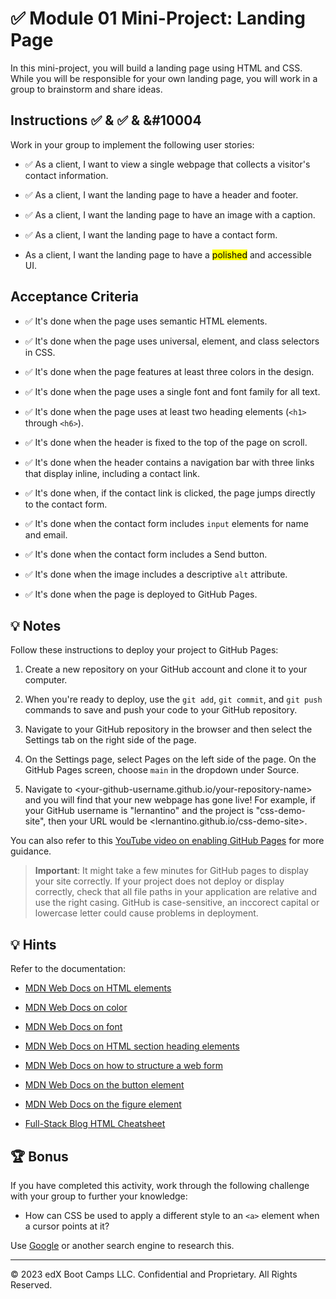 # ✅ Module 01 Mini-Project: Landing Page

In this mini-project, you will build a landing page using HTML and CSS. While you will be responsible for your own landing page, you will work in a group to brainstorm and share ideas.

## Instructions ✅ & &#9989; & &#10004

Work in your group to implement the following user stories:

- ✅ As a client, I want to view a single webpage that collects a visitor's contact information.

- ✅ As a client, I want the landing page to have a header and footer.

- ✅ As a client, I want the landing page to have an image with a caption.

- ✅ As a client, I want the landing page to have a contact form.

- As a client, I want the landing page to have a <mark>polished</mark> and accessible UI.

## Acceptance Criteria

- ✅ It's done when the page uses semantic HTML elements.

- ✅ It's done when the page uses universal, element, and class selectors in CSS.

- ✅ It's done when the page features at least three colors in the design.

- ✅ It's done when the page uses a single font and font family for all text.

- ✅ It's done when the page uses at least two heading elements (`<h1>` through `<h6>`).

- ✅ It's done when the header is fixed to the top of the page on scroll.

- ✅ It's done when the header contains a navigation bar with three links that display inline, including a contact link.

- ✅ It's done when, if the contact link is clicked, the page jumps directly to the contact form.

- ✅ It's done when the contact form includes `input` elements for name and email.

- ✅ It's done when the contact form includes a Send button.

- ✅ It's done when the image includes a descriptive `alt` attribute.

- ✅ It's done when the page is deployed to GitHub Pages.

## 💡 Notes

Follow these instructions to deploy your project to GitHub Pages:

1. Create a new repository on your GitHub account and clone it to your computer.

2. When you're ready to deploy, use the `git add`, `git commit`, and `git push` commands to save and push your code to your GitHub repository.

3. Navigate to your GitHub repository in the browser and then select the Settings tab on the right side of the page.

4. On the Settings page, select Pages on the left side of the page. On the GitHub Pages screen, choose `main` in the dropdown under Source.

5. Navigate to <your-github-username.github.io/your-repository-name> and you will find that your new webpage has gone live! For example, if your GitHub username is "lernantino" and the project is "css-demo-site", then your URL would be <lernantino.github.io/css-demo-site>.

You can also refer to this [YouTube video on enabling GitHub Pages](https://youtu.be/P4Mu1t5rIXg) for more guidance.

> **Important**: It might take a few minutes for GitHub pages to display your site correctly. If your project does not deploy or display correctly, check that all file paths in your application are relative and use the right casing. GitHub is case-sensitive, an inccorect capital or lowercase letter could cause problems in deployment.

## 💡 Hints

Refer to the documentation:

- [MDN Web Docs on HTML elements](https://developer.mozilla.org/en-US/docs/Web/HTML/Element)

- [MDN Web Docs on color](https://developer.mozilla.org/en-US/docs/Web/CSS/color)

- [MDN Web Docs on font](https://developer.mozilla.org/en-US/docs/Web/CSS/font)

- [MDN Web Docs on HTML section heading elements](https://developer.mozilla.org/en-US/docs/Web/HTML/Element/Heading_Elements)

- [MDN Web Docs on how to structure a web form](https://developer.mozilla.org/en-US/docs/Learn/Forms/How_to_structure_a_web_form)

- [MDN Web Docs on the button element](https://developer.mozilla.org/en-US/docs/Web/HTML/Element/button)

- [MDN Web Docs on the figure element](https://developer.mozilla.org/en-US/docs/Web/HTML/Element/figure)

- [Full-Stack Blog HTML Cheatsheet](https://coding-boot-camp.github.io/full-stack/html/html-cheatsheet)

## 🏆 Bonus

If you have completed this activity, work through the following challenge with your group to further your knowledge:

- How can CSS be used to apply a different style to an `<a>` element when a cursor points at it?

Use [Google](https://www.google.com) or another search engine to research this.

---

© 2023 edX Boot Camps LLC. Confidential and Proprietary. All Rights Reserved.
